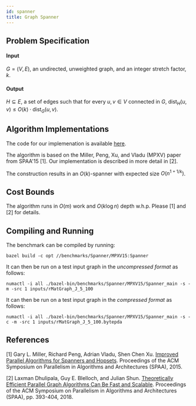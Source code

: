 ```yaml
---
id: spanner
title: Graph Spanner
---
```


## Problem Specification
#### Input
$G=(V, E)$, an undirected, unweighted graph, and an integer
stretch factor, $k$.

#### Output
$H \subseteq E$, a set of edges such that for every $u,v \in V$
connected in $G$, $\mathsf{dist}_{H}(u, v) \leq O(k) \cdot \mathsf{dist}_{G}(u,v)$.

## Algorithm Implementations

The code for our implemenation is available
[here](https://github.com/ldhulipala/gbbs/tree/master/benchmarks/Spanner/MPXV15).

The algorithm is based on the Miller, Peng, Xu, and Vladu (MPXV) paper from SPAA'15 [1].
Our implementation is described in more detail in [2].

The construction results in an
$O(k)$-spanner with expected size $O(n^{1+1/k})$.

## Cost Bounds

The algorithm runs in $O(m)$ work and $O(k\log n)$ depth w.h.p.
Please [1] and [2] for details.


## Compiling and Running

The benchmark can be compiled by running:
```
bazel build -c opt //benchmarks/Spanner/MPXV15:Spanner
```

It can then be run on a test input graph in the *uncompressed format* as follows:
```
numactl -i all ./bazel-bin/benchmarks/Spanner/MPXV15/Spanner_main -s -m -src 1 inputs/rMatGraph_J_5_100
```

It can then be run on a test input graph in the *compressed format* as follows:
```
numactl -i all ./bazel-bin/benchmarks/Spanner/MPXV15/Spanner_main -s -c -m -src 1 inputs/rMatGraph_J_5_100.bytepda
```

## References

[1] Gary L. Miller, Richard Peng, Adrian Vladu, Shen Chen Xu. [Improved Parallel Algorithms for Spanners and Hopsets](https://arxiv.org/abs/1309.3545). Proceedings of the ACM Symposium on Parallelism in Algorithms and Architectures (SPAA), 2015.

[2] Laxman Dhulipala, Guy E. Blelloch, and Julian Shun. [Theoretically Efficient Parallel Graph Algorithms Can Be Fast and Scalable](https://arxiv.org/abs/1805.05208). Proceedings of the ACM Symposium on Parallelism in Algorithms and Architectures (SPAA), pp. 393-404, 2018.

